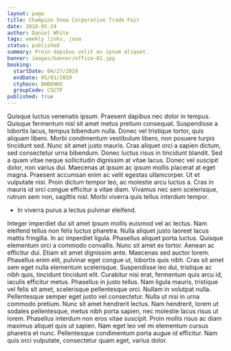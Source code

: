 ```yaml
---
layout: page
title: Champion Snow Corporation Trade Fair
date: 2016-05-24
author: Daniel White
tags: weekly links, java
status: published
summary: Proin dapibus velit eu ipsum aliquet.
banner: images/banner/office-01.jpg
booking:
  startDate: 04/27/2019
  endDate: 05/01/2019
  ctyhocn: BHBEWHX
  groupCode: CSCTF
published: true
---
```

Quisque luctus venenatis ipsum. Praesent dapibus nec dolor in tempus. Quisque fermentum nisl sit amet metus pretium consequat. Suspendisse a lobortis lacus, tempus bibendum nulla. Donec vel tristique tortor, quis aliquam libero. Morbi condimentum vestibulum libero, non posuere turpis tincidunt sed. Nunc sit amet justo mauris. Cras aliquet orci a sapien dictum, sed consectetur urna bibendum. Donec luctus risus in tincidunt blandit. Sed a quam vitae neque sollicitudin dignissim at vitae lacus.
Donec vel suscipit dolor, non varius dui. Maecenas at ipsum ac ipsum mollis placerat at eget magna. Praesent accumsan enim ac velit egestas ullamcorper. Ut et vulputate nisi. Proin dictum tempor leo, ac molestie arcu luctus a. Cras in mauris id orci congue efficitur a vitae diam. Vivamus nec sem scelerisque, rutrum sem non, sagittis nisl. Morbi viverra quis tellus interdum tempor.

* In viverra purus a lectus pulvinar eleifend.

Integer imperdiet dui sit amet ipsum mollis euismod vel ac lectus. Nam eleifend tellus non felis luctus pharetra. Nulla aliquet justo laoreet lacus mattis fringilla. In ac imperdiet ligula. Phasellus aliquet porta luctus. Quisque elementum orci a commodo convallis. Nunc sit amet ex tortor. Aenean ac efficitur dui. Etiam sit amet dignissim ante. Maecenas sed auctor lorem. Phasellus enim elit, pulvinar eget congue ut, lobortis quis nibh. Cras sit amet sem eget nulla elementum scelerisque. Suspendisse leo dui, tristique ac nibh quis, tincidunt tincidunt elit.
Curabitur nisi erat, fermentum quis arcu id, iaculis efficitur metus. Phasellus in justo tellus. Nam ligula mauris, tristique vel felis sit amet, scelerisque pellentesque orci. Nullam in volutpat nulla. Pellentesque semper eget justo vel consectetur. Nulla ut nisi in urna commodo pretium. Nunc sit amet hendrerit lectus. Nam hendrerit, lorem ut sodales pellentesque, metus nibh porta sapien, nec molestie lacus risus ut lorem. Phasellus interdum non eros vitae suscipit. Proin mollis risus ac diam maximus aliquet quis ut sapien. Nam eget leo vel mi elementum cursus pharetra et nunc. Pellentesque condimentum porta augue id efficitur. Nam quis orci vulputate, consectetur quam eget, varius dolor.
